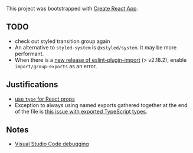 This project was bootstrapped with [Create React App](https://github.com/facebook/create-react-app).

## TODO

- check out styled transition group again
- An alternative to `styled-system` is `@xstyled/system`. It may be more performant.
- When there is a [new release of eslint-plugin-import](https://github.com/benmosher/eslint-plugin-import/blob/master/CHANGELOG.md) (> v2.18.2), enable `import/group-exports` as an error.

## Justifications

- [use `type` for React props](https://medium.com/@martin_hotell/interface-vs-type-alias-in-typescript-2-7-2a8f1777af4c)
- Exception to always using named exports gathered together at the end of the file is [this issue with exported TypeScript types](https://github.com/Microsoft/TypeScript/issues/21194).

## Notes

- [Visual Studio Code debugging](https://create-react-app.dev/docs/setting-up-your-editor/#visual-studio-code)
